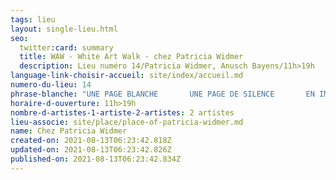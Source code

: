 ```yaml
---
tags: lieu
layout: single-lieu.html
seo:
  twitter:card: summary
  title: WAW - White Art Walk - chez Patricia Widmer
  description: Lieu numéro 14/Patricia Widmer, Anusch Bayens/11h>19h
language-link-choisir-accueil: site/index/accueil.md
numero-du-lieu: 14
phrase-blanche: "UNE PAGE BLANCHE       UNE PAGE DE SILENCE       EN IMMOBILE FRAGILITÉ "
horaire-d-ouverture: 11h>19h
nombre-d-artistes-1-artiste-2-artistes: 2 artistes
lieu-associe: site/place/place-of-patricia-widmer.md
name: Chez Patricia Widmer
created-on: 2021-08-13T06:23:42.818Z
updated-on: 2021-08-13T06:23:42.826Z
published-on: 2021-08-13T06:23:42.834Z
---
```

